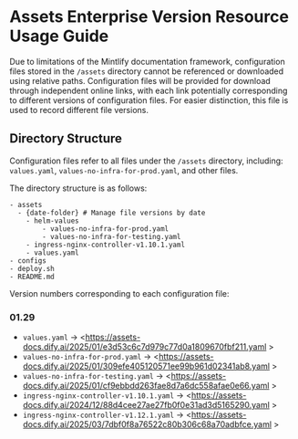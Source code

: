 # Assets Enterprise Version Resource Usage Guide

Due to limitations of the Mintlify documentation framework, configuration files stored in the `/assets` directory cannot be referenced or downloaded using relative paths. Configuration files will be provided for download through independent online links, with each link potentially corresponding to different versions of configuration files. For easier distinction, this file is used to record different file versions.

## Directory Structure

Configuration files refer to all files under the `/assets` directory, including: `values.yaml`, `values-no-infra-for-prod.yaml`, and other files.

The directory structure is as follows:

```text
- assets
  - {date-folder} # Manage file versions by date
    - helm-values
        - values-no-infra-for-prod.yaml
        - values-no-infra-for-testing.yaml
    - ingress-nginx-controller-v1.10.1.yaml
    - values.yaml
- configs
- deploy.sh
- README.md
```

Version numbers corresponding to each configuration file:

### 01.29

- `values.yaml` → <https://assets-docs.dify.ai/2025/01/e3d53c6c7d979c77d0a1809670fbf211.yaml >
- `values-no-infra-for-prod.yaml` → <https://assets-docs.dify.ai/2025/01/309efe405120571ee99b961d02341ab8.yaml >
- `values-no-infra-for-testing.yaml` → <https://assets-docs.dify.ai/2025/01/cf9ebbdd263fae8d7a6dc558afae0e66.yaml >
- `ingress-nginx-controller-v1.10.1.yaml` → <https://assets-docs.dify.ai/2024/12/88d4cee27ae27fb0f0e31ad3d5165290.yaml >
- `ingress-nginx-controller-v1.12.1.yaml` → <https://assets-docs.dify.ai/2025/03/7dbf0f8a76522c80b306c68a70adbfce.yaml >
